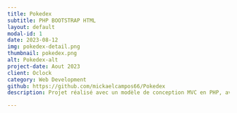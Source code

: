 ```yaml
---
title: Pokedex
subtitle: PHP BOOTSTRAP HTML 
layout: default
modal-id: 1
date: 2023-08-12
img: pokedex-detail.png
thumbnail: pokedex.png
alt: Pokedex-alt
project-date: Aout 2023
client: Oclock
category: Web Development
github: https://github.com/mickaelcampos66/Pokedex
description: Projet réalisé avec un modèle de conception MVC en PHP, avec une intégration HTML/Bootstrap et utilisation de MariaDB comme base de données.

---
```

